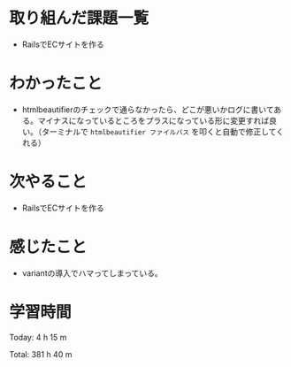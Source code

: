 # 取り組んだ課題一覧
- RailsでECサイトを作る

# わかったこと
- htmlbeautifierのチェックで通らなかったら、どこが悪いかログに書いてある。マイナスになっているところをプラスになっている形に変更すれば良い。（ターミナルで `htmlbeautifier ファイルパス` を叩くと自動で修正してくれる）

# 次やること
- RailsでECサイトを作る

# 感じたこと
- variantの導入でハマってしまっている。

# 学習時間
Today: 4 h 15 m

Total: 381 h 40 m
